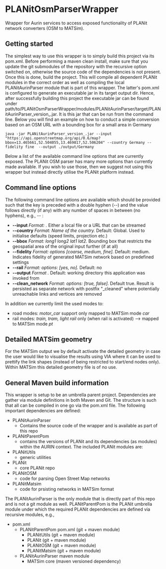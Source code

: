 # PLANitOsmParserWrapper

Wrapper for Aurin services to access exposed functionality of PLANit network converters (OSM to MATSim).

## Getting started

The simplest way to use this wrapper is to simply build this project via its pom.xml. Before performing a maven clean install, make sure that you update the git submodules of the repository with the recursive option switched on, otherwise the source code of the dependencies is not present. Once this is done, build the project. This will compile all dependent PLANit modules in the correct order as well as compiling the local PLANitAurinParser module that is part of this wrapper. The latter's pom.xml is configured to generate an executable jar in its target output dir. Hence, after successfully building this project the executable jar can be found under path/to/PLANitOsmParserWrapper/modules/PLANitAurinParser/target/PLANitAurinParser_version_.jar. It is this jar that can be run from the command line. Below you will find an example on how to conduct a simple conversion based on an OSM URL with a bounding box for a small area in Germany

```
java -jar PLANitAurinParser_version_.jar --input "https://api.openstreetmap.org/api/0.6/map?bbox=13.465661,52.504055,13.469817,52.506204" --country Germany --fidelity fine  --output ./output/Germany
```

Below a list of the available command line options that are currently exposed. The PLANit OSM parser has many more options than currently made available. If you wish to use those, then we suggest not using this wrapper but instead directly utilise the PLANit platform instead.

## Command line options

The following command line options are available which should be provided such that the key is preceded with a double hyphen (--) and the value follows directly (if any) with any number of spaces in between (no hyphens), e.g., --<key> <value>:
 
 * **--input**    *Format: <path to input file>.* Either a local file or a URL that can be streamed
 * **--country**  *Format: Name of the country.* Default: Global. Used to initialise defaults (speed limits, projection etc.) 
 * **--bbox**     *Format: long1 long2 lat1 lat2.* Bounding box that restricts the geospatial area of the original input further (if at all)
 * **--fidelity** *Format: options [coarse, medium, fine].* Default: medium. Indicates fidelity of generated MATSim network based on predefined settings
 * **--rail** *Format: options: [yes, no].* Default: no
 * **--output** *Format <path to output directory>.* Default: working directory this application was invoked from
 * **--clean_network** *Format: options: [true, false].* Default true. Result is persisted as separate network with postfix "_cleaned" where potentially unreachable links and vertices are removed
 
 In addition we currently limit the used modes to:
 
 * road modes: *motor_car* support only mapped to MATSim mode *car*
 * rail modes: *train, tram, light rail* only (when rail is activated) --> mapped to MATSim mode *pt*

## Detailed MATSim geometry

For the MATSim output we by default activate the detailed geometry in case the user would like to visualise the results using VIA
where it can be used to prettify the link shapes (instead of being restricted to start/end nodes only). Within MATSim this detailed geometry file is of no use.

## General Maven build information 

This wrapper is setup to be an umbrella parent project. Dependencies are gather via module definitions in both Maven and Git. The structure is such that all can be compiled in one go via the pom.xml file. The following important dependencies are defined:

* PLANitAurinParser
    * Contains the source code of the wrapper and is available as part of this repo 
* PLANitParentPom
    * contains the versions of PLANit and its dependencies (as modules) within the AURIN context. The included PLANit modules are:
* PLANitUtils
    * generic utilities 
* PLANit
    * core PLANit repo 
* PLANitOSM
    * code for parsing Open Street Map networks 
* PLANitMatsim
    * code for prsisting networks in MATSim format

The PLANitAurinParser is the only module that is directly part of this repo and is not a git module as well. PLANitParentPom is the PLANit umbrella module under which the required PLANit dependencies are defined via recursive modules, e.g.,

* pom.xml
    * PLANitParentPom pom.xml (git + maven module)
        * PLANitUtils (git + maven module) 
        * PLANit (git + maven module)
        * PLANitOSM (git + maven module)
        * PLANitMatsim (git + maven module)
    * PLANitAurinParser maven module 
        * MATSim core (maven versioned dependency)


